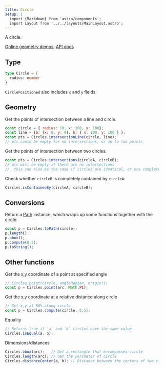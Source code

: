 ```yaml
---
title: Circle
setup: |
  import {Markdown} from 'astro/components';
  import Layout from '../../layouts/MainLayout.astro';
---
```


A circle.

[Online geometry demos](https://clinth.github.io/ixfx-demos/geometry/), [API docs](https://clinth.github.io/ixfx/modules/Geometry.Circles.html)

## Type

```typescript
type Circle = {
  radius: number
}
```

`CirclePositioned` also includes `x` and `y` fields.


## Geometry

Get the points of intersection between a line and circle. 

```js
const circle = { radius: 10, x: 100, y: 100};
const line = {a: {x: 0, y: 0}, b: { x: 100, y: 100 } };
const pts = Circles.intersectionLine(circle, line);
// pts could be empty for no intersections, or up to two points
```

Get the points of intersection between two circles.

```js
const pts = Circles.intersections(circleA, circleB);
// pts will be empty if there are no intersections
//  this can also be the case if circles are identical, or one completely encloses the other
```

Check whether `circleB` is completely contained by `circleA`:

```js
Circles.isContainedBy(circleA, circleB);
```

## Conversions

Return a [Path](path) instance, which wraps up some functions together with the circle:

```js
const p = Circles.toPath(circle);
p.length();
p.bbox();
p.compute(0.5);
p.toString();
```

## Other functions

Get the x,y coordinate of a point at specified angle

```js
// Circles.point(circle, angleRadian, origin?);
const p = Circles.point(arc, Math.PI);
```

Get the x,y coordinate at a relative distance along circle

```js
// Get x,y at 50% along circle
const p = Circles.compute(circle, 0.5);
```

Equality

```js
// Returns true if `a` and `b` circles have the same value
Circles.isEqual(a, b);
```

Dimensions/distances

```js
Circles.bbox(arc);   // Get a rectangle that encompasses circle
Circles.length(arc); // Get the perimeter of circle
Circles.distanceCenter(a, b); // Distance between the centers of two circle 
```
